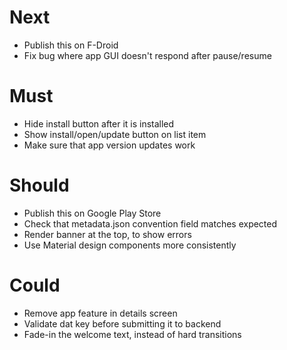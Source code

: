 # Next

- Publish this on F-Droid
- Fix bug where app GUI doesn't respond after pause/resume

# Must

- Hide install button after it is installed
- Show install/open/update button on list item
- Make sure that app version updates work

# Should

- Publish this on Google Play Store
- Check that metadata.json convention field matches expected
- Render banner at the top, to show errors
- Use Material design components more consistently

# Could

- Remove app feature in details screen
- Validate dat key before submitting it to backend
- Fade-in the welcome text, instead of hard transitions
